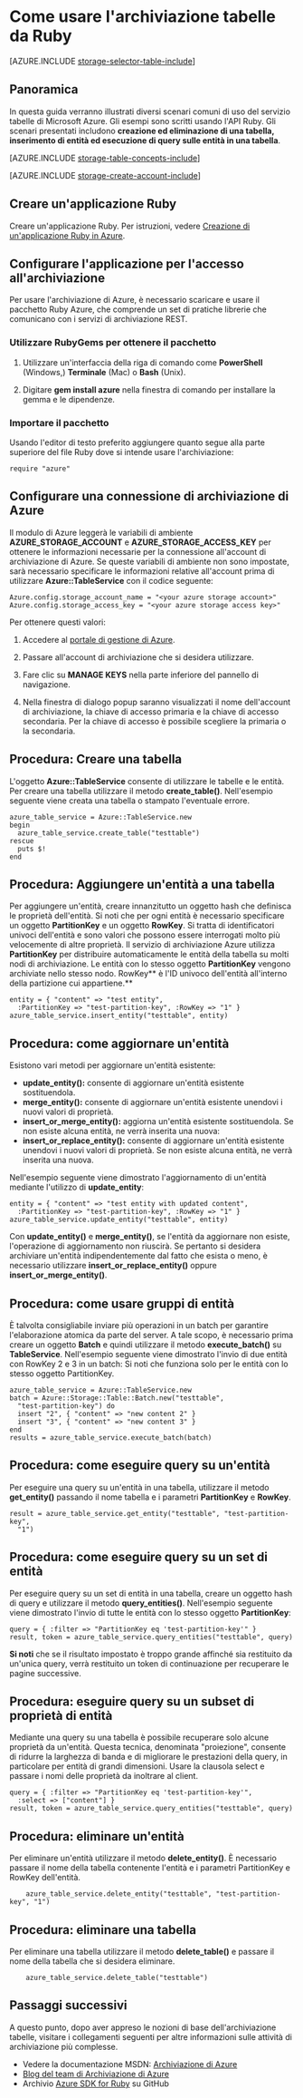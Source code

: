 <properties 
	pageTitle="Come usare l'archiviazione tabelle da Ruby | Microsoft Azure" 
	description="Informazioni su come usare il servizio di archiviazione tabelle in Azure. Gli esempi di codice sono scritti usando l'API Ruby." 
	services="storage" 
	documentationCenter="ruby" 
	authors="tfitzmac" 
	manager="wpickett" 
	editor=""/>

<tags 
	ms.service="storage" 
	ms.workload="storage" 
	ms.tgt_pltfrm="na" 
	ms.devlang="ruby" 
	ms.topic="article" 
	ms.date="07/29/2015" 
	ms.author="tomfitz"/>


# Come usare l'archiviazione tabelle da Ruby

[AZURE.INCLUDE [storage-selector-table-include](../../includes/storage-selector-table-include.md)]

## Panoramica

In questa guida verranno illustrati diversi scenari comuni di uso del servizio tabelle di Microsoft Azure. Gli esempi sono scritti usando l'API Ruby. Gli scenari presentati includono **creazione ed eliminazione di una tabella, inserimento di entità ed esecuzione di query sulle entità in una tabella**.

[AZURE.INCLUDE [storage-table-concepts-include](../../includes/storage-table-concepts-include.md)]

[AZURE.INCLUDE [storage-create-account-include](../../includes/storage-create-account-include.md)]

## Creare un'applicazione Ruby

Creare un'applicazione Ruby. Per istruzioni, vedere [Creazione di un'applicazione Ruby in Azure](/develop/ruby/tutorials/web-app-with-linux-vm/).

## Configurare l'applicazione per l'accesso all'archiviazione

Per usare l'archiviazione di Azure, è necessario scaricare e usare il pacchetto Ruby Azure, che comprende un set di pratiche librerie che comunicano con i servizi di archiviazione REST.

### Utilizzare RubyGems per ottenere il pacchetto

1. Utilizzare un'interfaccia della riga di comando come **PowerShell** (Windows,) **Terminale** (Mac) o **Bash** (Unix).

2. Digitare **gem install azure** nella finestra di comando per installare la gemma e le dipendenze.

### Importare il pacchetto

Usando l'editor di testo preferito aggiungere quanto segue alla parte superiore del file Ruby dove si intende usare l'archiviazione:

	require "azure"

## Configurare una connessione di archiviazione di Azure

Il modulo di Azure leggerà le variabili di ambiente **AZURE\_STORAGE\_ACCOUNT** e **AZURE\_STORAGE\_ACCESS\_KEY** per ottenere le informazioni necessarie per la connessione all'account di archiviazione di Azure. Se queste variabili di ambiente non sono impostate, sarà necessario specificare le informazioni relative all'account prima di utilizzare **Azure::TableService** con il codice seguente:

	Azure.config.storage_account_name = "<your azure storage account>"
	Azure.config.storage_access_key = "<your azure storage access key>"

Per ottenere questi valori:

1. Accedere al [portale di gestione di Azure](https://manage.windowsazure.com/).

2. Passare all'account di archiviazione che si desidera utilizzare.

3. Fare clic su **MANAGE KEYS** nella parte inferiore del pannello di navigazione.

4. Nella finestra di dialogo popup saranno visualizzati il nome dell'account di archiviazione, la chiave di accesso primaria e la chiave di accesso secondaria. Per la chiave di accesso è possibile scegliere la primaria o la secondaria.

## Procedura: Creare una tabella

L'oggetto **Azure::TableService** consente di utilizzare le tabelle e le entità. Per creare una tabella utilizzare il metodo **create\_table()**. Nell'esempio seguente viene creata una tabella o stampato l'eventuale errore.

	azure_table_service = Azure::TableService.new
	begin
	  azure_table_service.create_table("testtable")
	rescue
	  puts $!
	end

## Procedura: Aggiungere un'entità a una tabella

Per aggiungere un'entità, creare innanzitutto un oggetto hash che definisca le proprietà dell'entità. Si noti che per ogni entità è necessario specificare un oggetto **PartitionKey** e un oggetto **RowKey**. Si tratta di identificatori univoci dell'entità e sono valori che possono essere interrogati molto più velocemente di altre proprietà. Il servizio di archiviazione Azure utilizza **PartitionKey** per distribuire automaticamente le entità della tabella su molti nodi di archiviazione. Le entità con lo stesso oggetto **PartitionKey** vengono archiviate nello stesso nodo. RowKey** è l'ID univoco dell'entità all'interno della partizione cui appartiene.**

	entity = { "content" => "test entity", 
	  :PartitionKey => "test-partition-key", :RowKey => "1" }
	azure_table_service.insert_entity("testtable", entity)

## Procedura: come aggiornare un'entità

Esistono vari metodi per aggiornare un'entità esistente:

* **update\_entity():** consente di aggiornare un'entità esistente sostituendola.
* **merge\_entity():** consente di aggiornare un'entità esistente unendovi i nuovi valori di proprietà.
* **insert\_or\_merge\_entity():** aggiorna un'entità esistente sostituendola. Se non esiste alcuna entità, ne verrà inserita una nuova:
* **insert\_or\_replace\_entity():** consente di aggiornare un'entità esistente unendovi i nuovi valori di proprietà. Se non esiste alcuna entità, ne verrà inserita una nuova.

Nell'esempio seguente viene dimostrato l'aggiornamento di un'entità mediante l'utilizzo di **update\_entity**:

	entity = { "content" => "test entity with updated content", 
	  :PartitionKey => "test-partition-key", :RowKey => "1" }
	azure_table_service.update_entity("testtable", entity)

Con **update\_entity()** e **merge\_entity()**, se l'entità da aggiornare non esiste, l'operazione di aggiornamento non riuscirà. Se pertanto si desidera archiviare un'entità indipendentemente dal fatto che esista o meno, è necessario utilizzare **insert\_or\_replace\_entity()** oppure **insert\_or\_merge\_entity()**.

## Procedura: come usare gruppi di entità

È talvolta consigliabile inviare più operazioni in un batch per garantire l'elaborazione atomica da parte del server. A tale scopo, è necessario prima creare un oggetto **Batch** e quindi utilizzare il metodo **execute\_batch()** su **TableService**. Nell'esempio seguente viene dimostrato l'invio di due entità con RowKey 2 e 3 in un batch: Si noti che funziona solo per le entità con lo stesso oggetto PartitionKey.

	azure_table_service = Azure::TableService.new
	batch = Azure::Storage::Table::Batch.new("testtable", 
	  "test-partition-key") do
	  insert "2", { "content" => "new content 2" }
	  insert "3", { "content" => "new content 3" }
	end
	results = azure_table_service.execute_batch(batch)

## Procedura: come eseguire query su un'entità

Per eseguire una query su un'entità in una tabella, utilizzare il metodo **get\_entity()** passando il nome tabella e i parametri **PartitionKey** e **RowKey**.

	result = azure_table_service.get_entity("testtable", "test-partition-key", 
	  "1")

## Procedura: come eseguire query su un set di entità

Per eseguire query su un set di entità in una tabella, creare un oggetto hash di query e utilizzare il metodo **query\_entities()**. Nell'esempio seguente viene dimostrato l'invio di tutte le entità con lo stesso oggetto **PartitionKey**:

	query = { :filter => "PartitionKey eq 'test-partition-key'" }
	result, token = azure_table_service.query_entities("testtable", query)

**Si noti** che se il risultato impostato è troppo grande affinché sia restituito da un'unica query, verrà restituito un token di continuazione per recuperare le pagine successive.

## Procedura: eseguire query su un subset di proprietà di entità

Mediante una query su una tabella è possibile recuperare solo alcune proprietà da un'entità. Questa tecnica, denominata "proiezione", consente di ridurre la larghezza di banda e di migliorare le prestazioni della query, in particolare per entità di grandi dimensioni. Usare la clausola select e passare i nomi delle proprietà da inoltrare al client.

	query = { :filter => "PartitionKey eq 'test-partition-key'", 
	  :select => ["content"] }
	result, token = azure_table_service.query_entities("testtable", query)

## Procedura: eliminare un'entità

Per eliminare un'entità utilizzare il metodo **delete\_entity()**. È necessario passare il nome della tabella contenente l'entità e i parametri PartitionKey e RowKey dell'entità.

		azure_table_service.delete_entity("testtable", "test-partition-key", "1")

## Procedura: eliminare una tabella

Per eliminare una tabella utilizzare il metodo **delete\_table()** e passare il nome della tabella che si desidera eliminare.

		azure_table_service.delete_table("testtable")

## Passaggi successivi

A questo punto, dopo aver appreso le nozioni di base dell'archiviazione tabelle, visitare i collegamenti seguenti per altre informazioni sulle attività di archiviazione più complesse.

- Vedere la documentazione MSDN: [Archiviazione di Azure](http://msdn.microsoft.com/library/azure/gg433040.aspx)
- [Blog del team di Archiviazione di Azure](http://blogs.msdn.com/b/windowsazurestorage/)
- Archivio [Azure SDK for Ruby](http://github.com/WindowsAzure/azure-sdk-for-ruby) su GitHub
 

<!---HONumber=July15_HO5-->